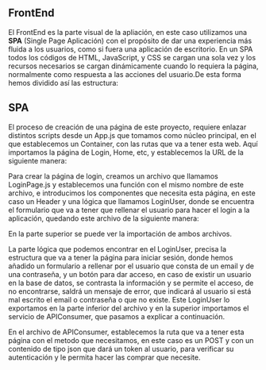 ## FrontEnd

El FrontEnd es la parte visual de la apliación, en este caso utilizamos una **SPA** (Single Page Aplicación) con el propósito de dar una experiencia más fluida a los usuarios, como si fuera una aplicación de escritorio. En un SPA todos los códigos de HTML, JavaScript, y CSS se cargan una sola vez y los recursos necesarios se cargan dinámicamente cuando lo requiera la página, normalmente como respuesta a las acciones del usuario.De esta forma hemos dividido así las estructura:





## SPA

El proceso de creación de una página de este proyecto, requiere enlazar distintos scripts desde un App.js que tomamos como núcleo principal, en el que establecemos un Container, con las rutas que va  a tener esta web. Aquí importamos la página de Login, Home, etc, y establecemos la URL de la siguiente manera:


Para crear la página de login, creamos un archivo que llamamos LoginPage.js y establecemos una función con el mismo nombre de este archivo, e introducimos los componentes que necesita esta página, en este caso un Header y una lógica que llamamos LoginUser, donde se encuentra el formulario que va a tener que rellenar el usuario para hacer el login a la aplicación,  quedando este archivo de la siguiente manera:


En la parte superior se puede ver la importación de ambos archivos.



La parte lógica que podemos encontrar en el LoginUser, precisa la estructura que va a tener la página para iniciar sesión,  donde hemos añadido un formulario  a rellenar por el usuario que consta de un email y de una contraseña, y un botón para dar acceso, en caso de existir un usuario en la base de datos, se contrasta la información y se permite el acceso, de no encontrarse, saldrá un mensaje de error, que indicará al usuario si está mal escrito el email o contraseña o que no existe.
Este LoginUser lo exportamos en la parte inferior del archivo y en la superior importamos el servicio de APIConsumer, que pasamos a explicar a continuación.




En el archivo de APIConsumer, establecemos la ruta que va a tener esta página con el metodo que necesitamos, en este caso es un POST y con un contenido de tipo json que dará un token al usuario, para verificar su autenticación y le permita hacer las comprar que necesite.
